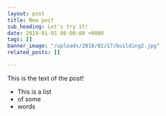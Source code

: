 ```yaml
---
layout: post
title: New post
sub_heading: Let's try it!
date: 2019-01-01 06:00:00 +0000
tags: []
banner_image: "/uploads/2018/02/17/building2.jpg"
related_posts: []

---
```

This is the text of the post!

* This is a list
* of some
* words